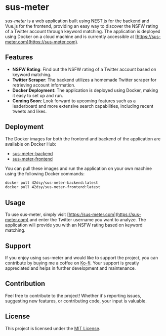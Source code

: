 # sus-meter

*sus-meter* is a web application built using NEST.js for the backend and Vue.js for the frontend, providing an easy way to discover the NSFW rating of a Twitter account through keyword matching. The application is deployed using Docker on a cloud machine and is currently accessible at [https://sus-meter.com](https://sus-meter.com).

## Features
- **NSFW Rating**: Find out the NSFW rating of a Twitter account based on keyword matching.
- **Twitter Scraper**: The backend utilizes a homemade Twitter scraper for retrieving account information.
- **Docker Deployment**: The application is deployed using Docker, making it easy to set up and run.
- **Coming Soon**: Look forward to upcoming features such as a leaderboard and more extensive search capabilities, including recent tweets and likes.

## Deployment

The Docker images for both the frontend and backend of the application are available on Docker Hub:

- [sus-meter-backend](https://hub.docker.com/repositories/42dsy/sus-meter-backend)
- [sus-meter-frontend](https://hub.docker.com/repositories/42dsy/sus-meter-frontend)

You can pull these images and run the application on your own machine using the following Docker commands:

```bash
docker pull 42dsy/sus-meter-backend:latest
docker pull 42dsy/sus-meter-frontend:latest
```

## Usage

To use sus-meter, simply visit [https://sus-meter.com](https://sus-meter.com) and enter the Twitter username you want to analyze. The application will provide you with an NSFW rating based on keyword matching.

## Support

If you enjoy using sus-meter and would like to support the project, you can contribute by buying me a coffee on [Ko-fi](https://ko-fi.com/susmeter). Your support is greatly appreciated and helps in further development and maintenance.

## Contribution

Feel free to contribute to the project! Whether it's reporting issues, suggesting new features, or contributing code, your input is valuable.

## License

This project is licensed under the [MIT License](LICENSE).
